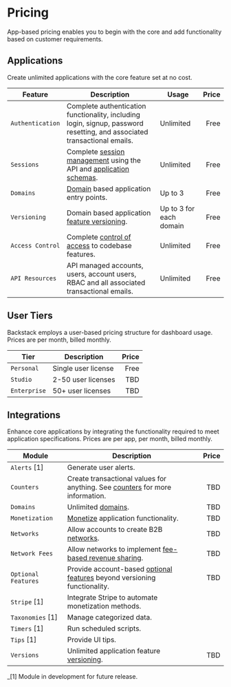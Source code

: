 # Pricing

App-based pricing enables you to begin with the core and add functionality based on customer requirements.


## Applications


Create unlimited applications with the core feature set at no cost. 

| Feature| Description | Usage | Price |
| ------ | ----------- | ----- | ----: |
| `Authentication` | Complete authentication functionality, including login, signup, password resetting, and associated transactional emails. | Unlimited | Free |
| `Sessions` | Complete [session management](/sessions) using the API and [application schemas](/app-schemas). | Unlimited | Free |
| `Domains` | [Domain](/architecture#domains) based application entry points. | Up to 3 | Free |
| `Versioning` | Domain based application [feature versioning](/versions). | Up to 3 for each domain | Free |
| `Access Control` | Complete [control of access](/access-control) to codebase features. | Unlimited | Free |
| `API Resources` | API managed accounts, users, account users, RBAC and all associated transactional emails. | Unlimited | Free |



## User Tiers

Backstack employs a user-based pricing structure for dashboard usage. Prices are per month, billed monthly.

| Tier | Description | Price |
| ---- | ----------- | ----: |
| `Personal` | Single user license | Free |
| `Studio` | 2-50 user licenses | TBD |
| `Enterprise` | 50+ user licenses | TBD |


## Integrations

Enhance core applications by integrating the functionality required to meet application specifications. Prices are per app, per month, billed monthly.

| Module | Description | Price |
| ------ | ----------- | ----: |
| `Alerts` [1] | Generate user alerts. | |
| `Counters` | Create transactional values for anything. See [counters](/counters) for more information. | TBD |
| `Domains` | Unlimited [domains](/architecture#domains). | TBD |
| `Monetization` | [Monetize](/monetization) application functionality. | TBD |
| `Networks` | Allow accounts to create B2B [networks](/networks). | TBD |
| `Network Fees` | Allow networks to implement [fee-based revenue sharing](/networks). | TBD |
| `Optional Features` | Provide account-based [optional features](/optional-features) beyond versioning functionality. | TBD |
| `Stripe` [1] | Integrate Stripe to automate monetization methods. | |
| `Taxonomies` [1] | Manage categorized data. | |
| `Timers` [1] | Run scheduled scripts. | |
| `Tips` [1] | Provide UI tips. | |
| `Versions` | Unlimited application feature [versioning](/versions). | TBD |


_[1] Module in development for future release.